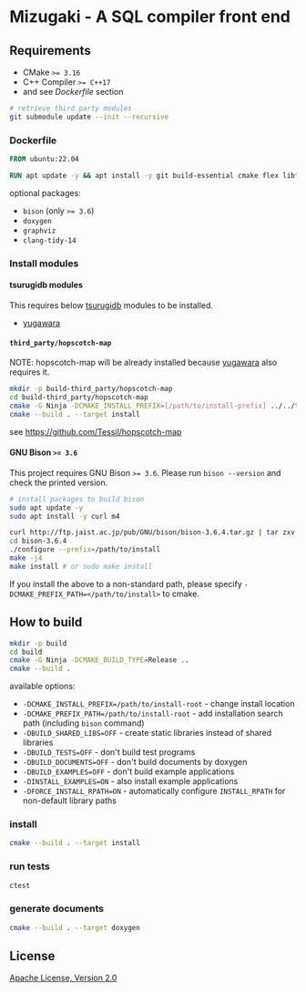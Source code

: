 # Mizugaki - A SQL compiler front end

## Requirements

* CMake `>= 3.16`
* C++ Compiler `>= C++17`
* and see *Dockerfile* section

```sh
# retrieve third party modules
git submodule update --init --recursive
```

### Dockerfile

```dockerfile
FROM ubuntu:22.04

RUN apt update -y && apt install -y git build-essential cmake flex libfl-dev libgflags-dev ninja-build
```

optional packages:

* `bison` (only `>= 3.6`)
* `doxygen`
* `graphviz`
* `clang-tidy-14`

### Install modules

#### tsurugidb modules

This requires below [tsurugidb](https://github.com/project-tsurugi/tsurugidb) modules to be installed.

* [yugawara](https://github.com/project-tsurugi/yugawara)

#### `third_party/hopscotch-map`

NOTE: hopscotch-map will be already installed because [yugawara](https://github.com/project-tsurugi/yugawara) also requires it.

```sh
mkdir -p build-third_party/hopscotch-map
cd build-third_party/hopscotch-map
cmake -G Ninja -DCMAKE_INSTALL_PREFIX=[/path/to/install-prefix] ../../third_party/hopscotch-map
cmake --build . --target install
```

see https://github.com/Tessil/hopscotch-map

#### GNU Bison `>= 3.6`

This project requires GNU Bison `>= 3.6`.
Please run `bison --version` and check the printed version.

```sh
# install packages to build bison
sudo apt update -y
sudo apt install -y curl m4

curl http://ftp.jaist.ac.jp/pub/GNU/bison/bison-3.6.4.tar.gz | tar zxv
cd bison-3.6.4
./configure --prefix=/path/to/install
make -j4
make install # or sudo make install
```

If you install the above to a non-standard path, please specify `-DCMAKE_PREFIX_PATH=</path/to/install>` to cmake.

## How to build

```sh
mkdir -p build
cd build
cmake -G Ninja -DCMAKE_BUILD_TYPE=Release ..
cmake --build .
```

available options:

* `-DCMAKE_INSTALL_PREFIX=/path/to/install-root` - change install location
* `-DCMAKE_PREFIX_PATH=/path/to/install-root` - add installation search path (including `bison` command)
* `-DBUILD_SHARED_LIBS=OFF` - create static libraries instead of shared libraries
* `-DBUILD_TESTS=OFF` - don't build test programs
* `-DBUILD_DOCUMENTS=OFF` - don't build documents by doxygen
* `-DBUILD_EXAMPLES=OFF` - don't build example applications
* `-DINSTALL_EXAMPLES=ON` - also install example applications
* `-DFORCE_INSTALL_RPATH=ON` - automatically configure `INSTALL_RPATH` for non-default library paths

### install

```sh
cmake --build . --target install
```

### run tests

```sh
ctest
```

### generate documents

```sh
cmake --build . --target doxygen
```

## License

[Apache License, Version 2.0](http://www.apache.org/licenses/LICENSE-2.0)
